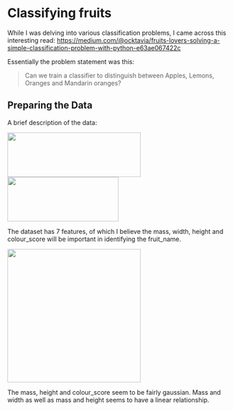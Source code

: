 # Classifying fruits
While I was delving into various classification problems, I came across this interesting read: https://medium.com/@ocktavia/fruits-lovers-solving-a-simple-classification-problem-with-python-e63ae067422c

Essentially the problem statement was this:
> Can we train a classifier to distinguish between Apples, Lemons, Oranges and Mandarin oranges?

## Preparing the Data

A brief description of the data:

<img src="https://github.com/jjasim/fruits-classification-with-npp/blob/main/images/data.PNG" width="300" height="100">
<img src="https://github.com/jjasim/fruits-classification-with-npp/blob/main/images/Table.PNG" width="250" height="100">

The dataset has 7 features, of which I believe the mass, width, height and colour_score will be important in identifying the fruit_name. 

<img src="https://github.com/jjasim/fruits-classification-with-npp/blob/main/images/distributions.png" width="300" height="300">

The mass, height and colour_score seem to be fairly gaussian. Mass and width as well as mass and height seems to have a linear relationship.
